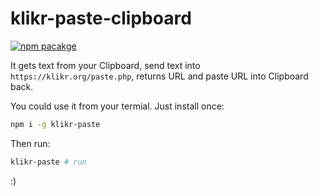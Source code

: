 # klikr-paste-clipboard
[![npm pacakge](https://badge.fury.io/js/klikr-paste-clipboard.svg)](//npmjs.com/package/klikr-paste-clipboard)

It gets text from your Clipboard, send text into `https://klikr.org/paste.php`, returns URL and paste URL into Clipboard back.

You could use it from your termial.
Just install once:
```sh
npm i -g klikr-paste
```
Then run:
```sh
klikr-paste # run
```

:)